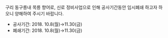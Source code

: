 구리 동구릉내 목릉 향어로, 신로 정비사업으로 인해 공사기간동안 임시폐쇄 하고자 하오니 양해하여 주시기 바랍니다.
- 공사기간: 2018. 10.8(월)→11.30(금)
- 폐쇄기간: 2018. 10.8(월)→11.30(금)